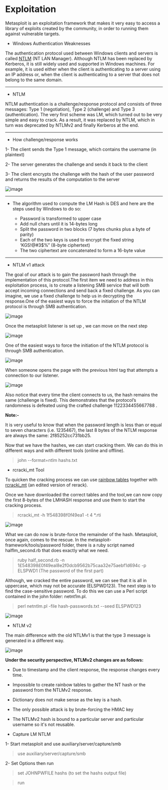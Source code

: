 # Exploitation

Metasploit is an exploitation framework that makes it very easy to access a library of exploits created by the community, in order to running them against vulnerable
targets.


* Windows Authentication Weaknesses

The authentication protocol used between Windows clients and servers is called [NTLM](https://msdn.microsoft.com/en-us/library/windows/desktop/aa378749(v=vs.85).aspx)  (NT LAN Manager). Although NTLM has been replaced by Kerberos, it is still
widely used and supported in Windows machines. For example, it is used either when the client is authenticating to a server using an IP address or, when the client is
authenticating to a server that does not belong to the same domain.

---

* NTLM

NTLM authentication is a challenge/response protocol and consists of three messages: Type 1 (negotiation), Type 2 (challenge) and Type 3 (authentication). The very first scheme was LM, which turned out to be very simple and easy to crack. As a result, it was replaced by NTLM, which in turn was deprecated by NTLMv2 and finally Kerberos at the end.

---

* How challenge/response works

1- The client sends the Type 1 message, which contains the username (in plaintext)

2- The server generates the challenge and sends it back to the client

3- The client encrypts the challenge with the hash of the user password and returns the results of the computation to the server

![image](https://user-images.githubusercontent.com/73122852/232254349-807cf567-d443-4e05-9332-b5c61f9b5f36.png)

---

* The algorithm used to compute the LM Hash is DES and here are the steps used by Windows to do so:

  + Password is transformed to upper case
  + Add null chars until it is 14-bytes long
  + Split the password in two blocks (7 bytes chunks plus a byte of parity)
  + Each of the two keys is used to encrypt the fixed string ‘KGS!@#3$%” (8-byte ciphertext)
  + The two ciphertext are concatenated to form a 16-byte value


---

* NTLM v1 attack

The goal of our attack is to gain the password hash through the implementation of this protocol.The first item we need to address in this exploitation
process, is to create a listening SMB service that will both accept incoming connections and send back a fixed challenge. As you can imagine, we use a fixed challenge to help us in decrypting the response.One of the easiest ways to force the initiation of the NTLM protocol is through SMB authentication.


![image](https://user-images.githubusercontent.com/73122852/232258329-31809542-0f36-49d5-a74f-3b38762458c0.png)

Once the metasploit listener is set up , we can move on the next step

![image](https://user-images.githubusercontent.com/73122852/232258383-f8f5396b-b317-4cae-865f-6a8521556b3b.png)

One of the easiest ways to force the initiation of the NTLM protocol is through SMB authentication.


![image](https://user-images.githubusercontent.com/73122852/232258424-1ff0b22c-1f70-4536-9786-ead9830fbf19.png)

When someone opens the page with the previous html tag that attempts a connection to our listener.

![image](https://user-images.githubusercontent.com/73122852/232258483-90a5f426-8d35-400e-8291-d0efc51f4175.png)


Also notice that every time the client connects to us, the hash remains the same (challenge is fixed). This demonstrates that the protocol’s randomness is defeated using the crafted challenge 1122334455667788 .


**Note:-**

It is very useful to know that when the password length is less than or equal to seven characters (i.e. 1235467), the last 8 bytes of the NTLM response are always the same: 2f85252cc731bb25.


Now that we have the hashes, we can start cracking them. We can do this in different ways and with different tools (online and offline).

> john --format=ntlm hashs.txt

* rcracki_mt  Tool

To quicken the cracking process we can use [rainbow tables](http://project-rainbowcrack.com/table.htm) together with [rcracki_mt](https://github.com/foreni-packages/rcracki_mt) (an edited version of rerack).

Once we have downloaded the correct tables and the tool,we can now copy the first 8-bytes of the LMHASH response and use them to start the cracking process.

> rcracki_mt -h 1f548398f0f49ea1 -t 4 *.rti

![image](https://user-images.githubusercontent.com/73122852/232259381-cd447eec-15b4-475a-8919-2b75f8a898e7.png)

What we can do now is brute-force the remainder of the hash. Metasploit, once again, comes to the rescue. In the metasploit-framework/tools/password folder,
there is a ruby script named halflm_second.rb that does exactly what we need.

> ruby half_second.rb -n  1£548398£0f49eal8e2f0dcb9562b75caa32e75aebf1d694c  -p ELSPWD1 (The password of the first part)


Although, we cracked the entire password, we can see that it is all in uppercase, which may not be accurate (ELSPWD123). The next step is to find the case-sensitive password. To do this we can use a Perl script contained in the john folder: netnt1m.pl.

> perl netntlm.pl -file hash-passwords.txt --seed ELSPWD123


![image](https://user-images.githubusercontent.com/73122852/232331488-935ce2bf-bf44-4344-b942-fbb77786ddb3.png)


* NTLM v2

The main difference with the old NTLMv1 is that the type 3 message is generated in a different way. 

![image](https://user-images.githubusercontent.com/73122852/232333286-451d3bfd-54f7-4301-a107-186f819f0c33.png)


**Under the security perspective, NTLMv2 changes are as follows:**

+ Due to timestamp and the client response, the response changes every time.

+ Impossible to create rainbow tables to gather the NT hash or the password from the NTLMv2 response.

+ Dictionary does not make sense as the key is a hash.

+ The only possible attack is by brute-forcing the HMAC key

+ The NTLMv2 hash is bound to a particular server and particular username so it's not reusable.



* Capture LM NTLM 

1- Start metasploit and use auxiliary/server/capture/smb

> use auxiliary/server/capture/smb

2- Set Options then run

> set JOHNPWFILE hashs    (to set the hashs output file)

> run





















